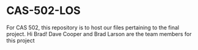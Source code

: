 # CAS-502-LOS
For CAS 502, this repository is to host our files pertaining to the final project. 
Hi Brad! 
Dave Cooper and Brad Larson are the team members for this project
